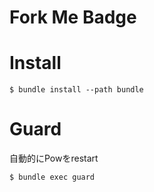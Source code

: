 Fork Me Badge
=======

# Install
    $ bundle install --path bundle

# Guard
自動的にPowをrestart

    $ bundle exec guard
